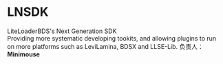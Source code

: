 # LNSDK
LiteLoaderBDS's Next Generation SDK  
Providing more systematic developing tookits, and allowing plugins to run on more platforms such as LeviLamina, BDSX and LLSE-Lib.
负责人： **Minimouse** 
